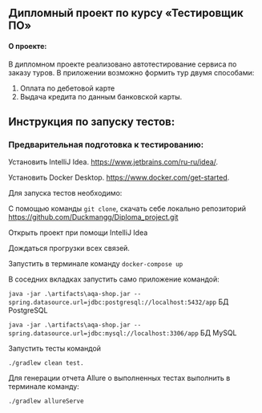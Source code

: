## Дипломный проект по курсу «Тестировщик ПО»

#### О проекте:
В дипломном проекте реализовано автотестирование сервиса по заказу туров.
В приложении возможно формить тур двумя способами:

1. Оплата по дебетовой карте
2. Выдача кредита по данным банковской карты.


## Инструкция по запуску тестов:

### Предварительная подготовка к тестированию:

Установить IntelliJ Idea. https://www.jetbrains.com/ru-ru/idea/.

Установить Docker Desktop. https://www.docker.com/get-started.

Для запуска тестов необходимо:

С помощью команды ```git clone```, скачать себе локально репозиторий https://github.com/Duckmangg/Diploma_project.git

Открыть проект при помощи IntelliJ Idea

Дождаться прогрузки всех связей.

Запустить в терминале команду ```docker-compose up```

В соседних вкладках запустить само приложение командой:

```java -jar .\artifacts\aqa-shop.jar --spring.datasource.url=jdbc:postgresql://localhost:5432/app```  БД PostgreSQL

```java -jar .\artifacts\aqa-shop.jar --spring.datasource.url=jdbc:mysql://localhost:3306/app``` БД MySQL
 
Запустить тесты командой

```./gradlew clean test.```

Для генерации отчета Allure о выполненных тестах выполнить в терминале команду:

```./gradlew allureServe```


